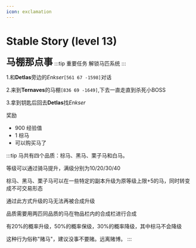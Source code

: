 ```yaml
---
icon: exclamation
---
```


# Stable Story (level 13)
<span style="font-size: 25px;">**马棚那点事**</span>
:::tip 重要任务
解锁马匹系统
:::

1.和**Detlas**旁边的*Enkser*`[561 67 -1598]`对话

2.来到**Ternaves**的马棚`[836 69 -1649]`,下去一直走直到杀死小BOSS

3.拿到钥匙后回去**Detlas**找*Enkser*

奖励

+ 900 经验值 
+ 1 棕马
+ 可以购买马了

:::tip
马共有四个品质：棕马、黑马、栗子马和白马。

等级可以通过骑马提升，满级分别为10/20/30/40

棕马、黑马、栗子马可以在一些特定的副本升级为原等级上限+5的马，同时转变成不可交易形态

通过此方式升级的马无法再被合成升级

品质需要用两匹同品质的马在物品栏内的合成栏进行合成

有20%的概率升级，50%的概率保级，30%的概率降级，其中棕马不会降级

这种行为俗称"赌马"，建议没事不要赌。远离赌博。
:::